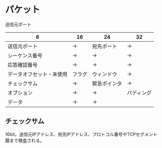 
# パケット

送信元ポート　

| 8            | 16  | 24     | 32    |
| ------------ | --- | ------ | ----- |
| 送信元ポート       | →   | 宛先ポート  | →     |
| シーケンス番号      | →   | →      | →     |
| 応答確認番号       | →   | →      | →     |
| データオフセット・未使用 | フラグ | ウィンドウ  | →     |
| チェックサム       | →   | 緊急ポインタ | →     |
| オプション        | →   | →      | パディング |
| データ          | →   | →      |       |

## チェックサム
16bit。送信元IPアドレス、宛先IPアドレス、プロトコル番号やTCPセグメント腸まで検査される。